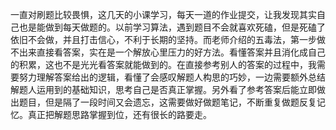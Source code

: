 一直对刷题比较畏惧，这几天的小课学习，每天一道的作业提交，让我发现其实自己也是能做到每天做题的。以前学习算法，遇到题目不会就喜欢死磕，但是死磕了依旧不会做，并且打击信心，不利于长期的坚持。而老师介绍的五毒法，第一步做不出来直接看答案，实在是一个解放心里压力的好方法。看懂答案并且消化成自己的积累，这也不是光光看答案就能做到的。在直接参考别人的答案的过程中，我需要努力理解答案给出的逻辑，看懂了会感叹解题人构思的巧妙，一边需要额外总结解题人运用到的基础知识，思考自己是否真正掌握。另外看了参考答案后能立即做出题目，但是隔了一段时间又会遗忘，这需要做好做题笔记，不断重复做题反复记忆。真正把解题思路掌握到位，还有很长的路要走。